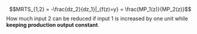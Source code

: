 $$MRTS_{1,2} = -\frac{dz_2}{dz_1}|_{f(z)=y} = \frac{MP_1(z)}{MP_2(z)}$$
How much input 2 can be reduced if input 1 is increased by one unit while **keeping production output constant**.